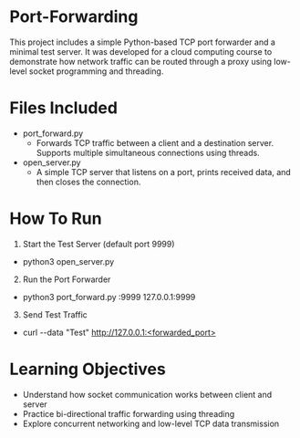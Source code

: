 # Port-Forwarding
This project includes a simple Python-based TCP port forwarder and a minimal test server. It was developed for a cloud computing course to demonstrate how network traffic can be routed through a proxy using low-level socket programming and threading.

# Files Included
- port_forward.py
  - Forwards TCP traffic between a client and a destination server. Supports multiple simultaneous connections using threads.
- open_server.py
  - A simple TCP server that listens on a port, prints received data, and then closes the connection.

# How To Run
1. Start the Test Server (default port 9999)
  - python3 open_server.py
2. Run the Port Forwarder
  - python3 port_forward.py :9999 127.0.0.1:9999
3. Send Test Traffic
  - curl --data "Test" http://127.0.0.1:<forwarded_port>

# Learning Objectives
- Understand how socket communication works between client and server
- Practice bi-directional traffic forwarding using threading
- Explore concurrent networking and low-level TCP data transmission
